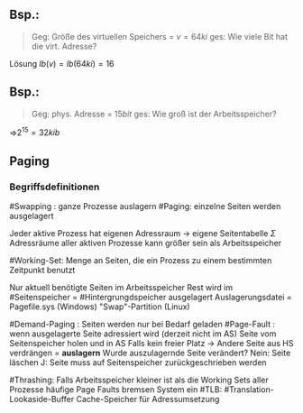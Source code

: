 ## Bsp.:
> Geg: Größe des virtuellen Speichers = $v = 64 ki$
> ges: Wie viele Bit hat die virt. Adresse?

 Lösung $lb(v) = lb(64ki) = 16$

## Bsp.:
> Geg: phys. Adresse  = $15bit$
> ges: Wie groß ist der Arbeitsspeicher?

=>$2^{15} = 32kib$

## Paging

### Begriffsdefinitionen
#Swapping : ganze Prozesse auslagern
#Paging: einzelne Seiten werden ausgelagert

Jeder aktive Prozess hat eigenen Adressraum -> eigene Seitentabelle
$\Sigma$ Adressräume aller aktiven Prozesse kann größer sein als Arbeitsspeicher

#Working-Set: Menge an Seiten, die ein Prozess zu einem bestimmten Zeitpunkt benutzt

Nur aktuell benötigte Seiten im Arbeitsspeicher
Rest wird im #Seitenspeicher = #Hintergrungdspeicher ausgelagert
	Auslagerungsdatei = Pagefile.sys (Windows)
	"Swap"-Partition (Linux)

#Demand-Paging : Seiten werden nur bei Bedarf geladen
#Page-Fault : wenn ausgelagerte Seite adressiert wird (derzeit nicht im AS)
	Seite vom Seitenspeicher holen und in AS
	Falls kein freier Platz -> Andere Seite aus HS verdrängen = **auslagern**
		Wurde auszulagernde Seite verändert?
			Nein: Seite läschen
			J: Seite muss auf Seitenspeicher zurückgeschrieben werden
			
#Thrashing: Falls Arbeitsspeicher kleiner ist als die Working Sets aller Prozesse
	häufige Page Faults bremsen System ein
#TLB: #Translation-Lookaside-Buffer 
	Cache-Speicher für Adressumsetzung